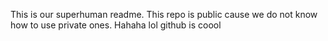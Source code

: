 This is our superhuman readme. 
This repo is public cause we do not know how to use private ones.
Hahaha lol github is coool
